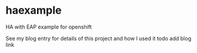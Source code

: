 # haexample
HA with EAP example for openshift

See my blog entry for details of this project and how I used it
todo add blog link
